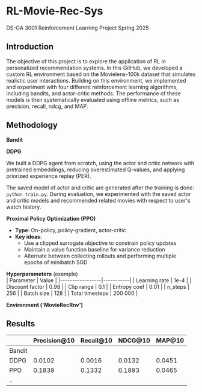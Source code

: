 # RL-Movie-Rec-Sys
DS-GA 3001 Reinforcement Learning Project Spring 2025

## Introduction
The objective of this project is to explore the application of RL in personalized recommendation systems. In this GitHub, we developed a custom RL environment based on the Movielens-100k dataset that simulates realistic user interactions. Building on this environment, we implemented and experiment with four different reinforcement learning algorithms, including bandits, and actor-critic methods. The performance of these models is then systematically evaluated using offline metrics, such as precision, recall, ndcg, and MAP.

## Methodology
**Bandit**

**DDPG**

We built a DDPG agent from scratch, using the actor and critic network with pretrained embeddings, reducing overestimated Q-values, and applying priorized experience replay (PER).

The saved model of actor and critic are generated after the training is done: `python train.py`. During evaluation, we experimented with the saved actor and critic models and recommended related movies with respect to user's watch history.

**Proximal Policy Optimization (PPO)**
- **Type**: On-policy, policy-gradient, actor-critic
- **Key ideas**:  
  - Use a clipped surrogate objective to constrain policy updates  
  - Maintain a value function baseline for variance reduction  
  - Alternate between collecting rollouts and performing multiple epochs of minibatch SGD
 
**Hyperparameters** (example)  
| Parameter       | Value     |
|-----------------|-----------|
| Learning rate   | 1e-4      |
| Discount factor | 0.98      |
| Clip range      | 0.1       |
| Entropy coef    | 0.01      |
| n_steps         | 256       |
| Batch size      | 128       |
| Total timesteps | 200 000   |

**Environment ('MovieRecRnv')**


## Results
||Precision@10|Recall@10|NDCG@10|MAP@10|
|-|-|-|-|-|
|Bandit|||||
|DDPG|0.0102|0.0016|0.0132|0.0451|
|PPO|0.1839|0.1332|0.1893|0.0465|
|..|||||
